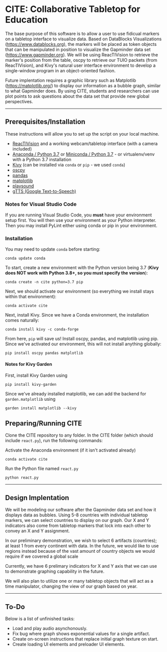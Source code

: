 # CITE: Collaborative Tabletop for Education
The base purpose of this software is to allow a user to use fidicual markers on a tabletop interface to visualize data. Based on DataBlocks Visualizations (https://www.datablocks.org), the markers will be placed as token objects that can be manipulated in position to visualize the Gapminder data set (https://www.gapminder.org). We will be using ReacTIVision to retrieve the marker's position from the table, oscpy to retrieve our TUIO packets (from ReacTIVision), and Kivy's natural user interface environment to develop a single-window program in an object-oriented fashion.

Future implentation requires a graphic library such as Matplotlib (https://matplotlib.org/) to display our information as a bubble graph, similar to what Gapminder does. By using CITE, students and researchers can use plot points to ask questions about the data set that provide new global perspectives.

---

## Prerequisites/Installation
These instructions will allow you to set up the script on your local machine.
* [ReacTIVision](http://reactivision.sourceforge.net/) and a working webcam/tabletop interface (with a camera included)
* [Anaconda / Python 3.7](https://www.anaconda.com/distribution/) or [Miniconda / Python 3.7](https://docs.conda.io/en/latest/miniconda.html) - or virtualenv/venv with a Python 3.7 installation
* [Kivy](https://www.kivy.org) (can be installed via `conda` or `pip` - we used `conda`)
* [oscpy](https://pypi.org/project/oscpy/)
* [pandas](https://pandas.pydata.org/)
* [matplotlib](https://matplotlib.org/)
* [playsound](https://pypi.org/project/playsound/)
* [gTTS (Google Text-to-Speech)](https://pypi.org/project/gTTS/)

### Notes for Visual Studio Code
If you are running Visual Studio Code, you **must** have your environment setup first. You will then use your environment as your Python interpreter. Then you may install PyLint either using conda or pip in your environment.

### Installation
You may need to update `conda` before starting:
```
conda update conda
```
To start, create a new environment with the Python version being 3.7 (**Kivy does NOT work with Python 3.8+, so you must specify the version**):
```
conda create -n cite python=3.7 pip
```
Next, we should activate our environment (so everything we install stays within that environment):
```
conda activate cite
```
Next, install Kivy. Since we have a Conda environment, the installation comes naturally:
```
conda install kivy -c conda-forge
```
From here, `pip` will save us! Install oscpy, pandas, and matplotlib using pip. Since we've activated our environment, this will not install anything globally:
```
pip install oscpy pandas matplotlib
```
#### Notes for Kivy Garden
First, install Kivy Garden using
```
pip install kivy-garden
```
Since we've already installed matplotlib, we can add the backend for `garden.matplotlib` using
```
garden install matplotlib --kivy
```

## Preparing/Running CITE
Clone the CITE repository to any folder. In the CITE folder (which should include `react.py`), run the following commands:  

Activate the Anaconda environment (if it isn't activated already)
```
conda activate cite
```
Run the Python file named `react.py`
```
python react.py
```
---
## Design Implentation
We will be modeling our software after the Gapminder data set and how it displays data as bubbles. Using 5-8 countries with individual tabletop markers, we can select countries to display on our graph. Our X and Y indicators also come from tabletop markers that lock into each other to convey an X and Y assignment.  

In our preliminary demonstration, we wish to select 6 artifacts (countries); at least 1 from every continent with data. In the future, we would like to use regions instead because of the vast amount of country objects we would require if we covered a global scale

Currently, we have 6 prelimary indicators for X and Y axis that we can use to demonstrate graphing capability in the future.  

We will also plan to utilize one or many tabletop objects that will act as a time manipulator, changing the view of our graph based on year.

---

## To-Do
Below is a list of unfinished tasks:  
* Load and play audio asynchonously.
* Fix bug where graph shows exponential values for a single artifact.
* Create on-screen instructions that replace initial graph texture on start.
* Create loading UI elements and preloader UI elements.
